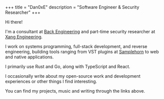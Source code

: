 +++
title = "Dan0xE"
description = "Software Engineer & Security Researcher"
+++

Hi there!

I'm a consultant at <a href="https://back.engineering">Back Engineering</a> and
part-time security researcher at <a href="https://xang.engineering">Xang
Engineering</a>.

I work on systems programming, full-stack development, and reverse engineering,
building tools ranging from VST plugins at
<a href="https://github.com/orgs/samplehorn">Samplehorn</a> to web and native
applications.

I primarily use Rust and Go, along with TypeScript and React.

I occasionally write about my open-source work and development experiences or
other things I find interesting.

You can find my projects, music and writing through the links above.
